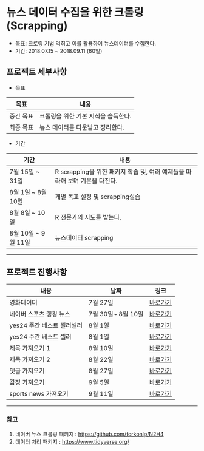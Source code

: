 # 뉴스 데이터 수집을 위한 크롤링(Scrapping)


* 목표: 크로링 기법 익히고 이를 활용하여 뉴스데이터를 수집한다.
* 기간: 2018.07.15 ~ 2018.09.11 (60일)

## 프로젝트 세부사항

* 목표

|목표|내용|
|---|---|
|중간 목표| 크롤링을 위한 기본 지식을 습득한다.|
|최종 목표| 뉴스 데이터를 다운받고 정리한다.|

* 기간

|기간|내용|
|---|---|
|7월 15일 ~ 31일| R scrapping을 위한 패키지 학습 및, 여러 예제들을 따라해 보며 기본을 다진다.|
|8월 1일 ~ 8월 10일| 개별 목표 설정 및 scrapping실습|
|8월 8일 ~ 10일| R 전문가의 지도를 받는다.|
|8월 10일 ~ 9월 11일| 뉴스데이터 scrapping|

---
## 프로젝트 진행사항
|내용|날짜|링크|
|---|---|---|
|영화데이터|7월 27일|[바로가기](https://github.com/Whiletrue607/weatherdata/blob/master/code/2018.07.27%20%EC%98%81%ED%99%94%EB%8D%B0%EC%9D%B4%ED%84%B0)|
|네이버 스포츠 랭킹 뉴스|7월 30일~ 8월 10일|[바로가기](https://github.com/Whiletrue607/weatherdata/blob/master/code/2018.08.10%20%EC%A0%9C%EB%AA%A9%EA%B0%80%EC%A0%B8%EC%98%A4%EA%B8%B0)|
|yes24 주간 베스트 셀러셀러|8월 1일|[바로가기](https://github.com/Whiletrue607/weatherdata/blob/master/code/2018.08.01%20%EC%9D%BC%EB%B3%84%20%EB%B2%A0%EC%8A%A4%ED%8A%B8%EC%85%80%EB%9F%AC%20%EB%8D%B0%EC%9D%B4%ED%84%B0(function).txt)|
|yes24 주간 베스트 셀러|8월 1일|[바로가기](https://github.com/Whiletrue607/weatherdata/blob/master/code/2018.08.01%20%EC%A3%BC%EA%B0%84%20%EB%B2%A0%EC%8A%A4%ED%8A%B8%EC%85%80%EB%9F%AC%20%EB%8D%B0%EC%9D%B4%ED%84%B0.txt)|
|제목 가져오기 1|8월 10일|[바로가기](https://github.com/Whiletrue607/weatherdata/blob/master/code/2018.08.10%20%EC%A0%9C%EB%AA%A9%EA%B0%80%EC%A0%B8%EC%98%A4%EA%B8%B0)|
|제목 가져오기 2|8월 22일|[바로가기](https://github.com/Whiletrue607/weatherdata/blob/master/code/2018.08.22%20%EC%A0%9C%EB%AA%A9%EA%B0%80%EC%A0%B8%EC%98%A4%EA%B8%B02)|
|댓글 가져오기|8월 27일|[바로가기](https://github.com/Whiletrue607/weatherdata/blob/master/code/2018.08.27%20%EB%8C%93%EA%B8%80%EA%B0%80%EC%A0%B8%EC%98%A4%EA%B8%B0)|
|감정 가져오기|9월 5일|[바로가기](https://github.com/Whiletrue607/weatherdata/blob/master/code/2018.09.05%20%EA%B0%90%EC%A0%95%20%EA%B0%80%EC%A0%B8%EC%98%A4%EA%B8%B0)|
|sports news 가져오기|9월 11일|[바로가기](https://github.com/Whiletrue607/weatherdata/blob/master/code/2018.09.11%20sports%20news%20%EA%B0%80%EC%A0%B8%EC%98%A4%EA%B8%B0)|


---
### 참고
1. 네이버 뉴스 크롤링 패키지 : https://github.com/forkonlp/N2H4
2. 데이터 처리 패키지 : https://www.tidyverse.org/
